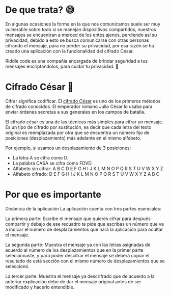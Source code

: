 # De que trata? 😅

En algunas ocasiones la forma en la que nos comunicamos suele ser muy vulnerable sobre todo si se manejan dispositivos compartidos, nuestros mensajes se encuentran a merced de los entes ajenos, perdiendo así su privacidad, debido a esto se busca comunicarse con otras personas cifrando el mensaje, para no perder su privacidad, por esa razón se ha creado una aplicación con la funcionalidad del cifrado Cesar.

Riddle code es una compañia encargada de brindar seguridad a tus mensajes encriptandolos, para cuidar tu privacidad. 🤗 

# Cifrado César 🧐

Cifrar significa codificar. El [cifrado César](https://en.wikipedia.org/wiki/Caesar_cipher) es uno de los primeros métodos de cifrado conocidos. El emperador romano Julio César lo usaba para enviar órdenes secretas a sus generales en los campos de batalla.

El cifrado césar es una de las técnicas más simples para cifrar un mensaje. Es un tipo de cifrado por sustitución, es decir que cada letra del texto original es reemplazada por otra que se encuentra un número fijo de posiciones (desplazamiento) más adelante en el mismo alfabeto.

Por ejemplo, si usamos un desplazamiento de 3 posiciones:

- La letra A se cifra como D.
- La palabra CASA se cifra como FDVD.
- Alfabeto sin cifrar: A B C D E F G H I J K L M N O P Q R S T U V W X Y Z
- Alfabeto cifrado: D E F G H I J K L M N O P Q R S T U V W X Y Z A B C

# Por que es importante

Dinámica de la aplicación
La aplicación cuenta con tres partes esenciales:

La primera parte:
Escribe el mensaje que quieres cifrar para después compartir y debajo de ese recuadro te pide que escribas un número que va a indicar el número de desplazamientos que hará la aplicación para ocultar el mensaje.

La segunda parte:
Muestra el mensaje ya con las letras asignadas de acuerdo al número de los desplazamientos que en la primer parte seleccionaste, y para poder descifrar el mensaje se deberá copiar el resultado de está sección con el mismo número de desplazamientos que se seleccionó.

La tercer parte:
Muestra el mensaje ya descrifrado que de acuerdo a la anterior explicación debe de dar el mensaje original antes de ser modificado y hacerlo entendible. 



